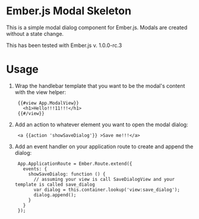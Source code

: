 # Ember.js Modal Skeleton

This is a simple modal dialog component for Ember.js. Modals are created without a state change.

This has been tested with Ember.js v. 1.0.0-rc.3


# Usage
1. Wrap the handlebar template that you want to be the modal's content with the view helper:

        {{#view App.ModalView}}  
          <h1>Hello!!!11!!!</h1>  
        {{#/view}}

2. Add an action to whatever element you want to open the modal dialog:

        <a {{action 'showSaveDialog'}} >Save me!!!</a>

3. Add an event handler on your application route to create and append the dialog:

        App.ApplicationRoute = Ember.Route.extend({
          events: {
            showSaveDialog: function () {
              // assuming your view is call SaveDialogView and your template is called save_dialog
              var dialog = this.container.lookup('view:save_dialog');
              dialog.append();
            }
          }
        });
